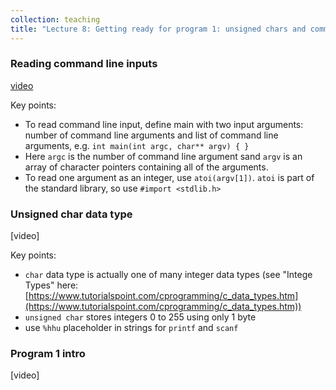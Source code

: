 ```yaml
---
collection: teaching
title: "Lecture 8: Getting ready for program 1: unsigned chars and command line inputs"
---
```


### Reading command line inputs
[video](https://youtu.be/wFOwc6jXA-s)

Key points:
* To read command line input, define main with two input arguments: number of
	command line arguments and list of command line arguments, e.g. `int
	main(int argc, char** argv) { }`
* Here `argc` is the number of command line argument sand `argv` is an array of
	character pointers containing all of the arguments.
* To read one argument as an integer, use `atoi(argv[1])`. `atoi` is part of
	the standard library, so use `#import <stdlib.h>`

### Unsigned char data type
[video]

Key points:
* `char` data type is actually one of many integer data types (see "Intege
	Types" here:
	[https://www.tutorialspoint.com/cprogramming/c_data_types.htm](https://www.tutorialspoint.com/cprogramming/c_data_types.htm))
* `unsigned char` stores integers 0 to 255 using only 1 byte
* use `%hhu` placeholder in strings for `printf` and `scanf`


### Program 1 intro
[video]
